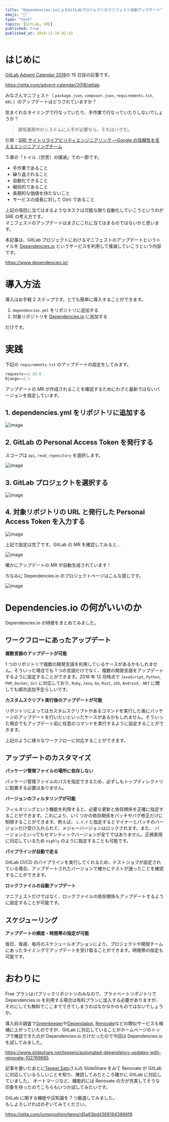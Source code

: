 ```yaml
---
title: "Dependencies.ioによるGitLabプロジェクトのマニフェスト自動アップデート"
emoji: "🦊"
type: "tech"
topics: [GitLab, SRE]
published: true
published_at: 2018-12-19 02:43
---
```


# はじめに

[GitLab Advent Calendar 2018](https://qiita.com/advent-calendar/2018/gitlab)の 15 日目の記事です。

https://qiita.com/advent-calendar/2018/gitlab

みなさんマニフェスト（ `package.json`, `composer.json`, `requirements.txt`, etc.）のアップデートはどうされていますか？

気まぐれなタイミングで行なっていたり、手作業で行なっていたりしないでしょうか？

> 通常運用中のシステムに人手が必要なら、それはバグだ。

引用：[SRE サイトリライアビリティエンジニアリング ―Google の信頼性を支えるエンジニアリングチーム](https://amzn.to/3ZkQYQt)

５章の「トイル（労苦）の撲滅」での一節です。

- 手作業であること
- 繰り返されること
- 自動化できること
- 戦術的であること
- 長期的な価値を持たないこと
- サービスの成長に対して O(n) であること

上記の項目に当てはまるようなタスクは可能な限り自動化していこうというのが SRE の考え方です。  
マニフェストのアップデートはまさにこれに当てはまるのではないかと思います。

本記事は、GitLab プロジェクトにおけるマニフェストのアップデートというトイルを [Dependencies.io](https://www.dependencies.io/) というサービスを利用して撲滅していこうという内容です。

https://www.dependencies.io/

# 導入方法

導入はお手軽 2 ステップです。とても簡単に導入することができます。

1. `dependencies.yml` をリポジトリに追加する
2. 対象リポジトリを [Dependencies.io](https://app.dependencies.io/projects) に追加する

だけです。

# 実践

下記の `requirements.txt` のアップデートの設定をしてみます。

```python
requests==2.20.0
Django==2.1
```

アップデートの MR が作成されることを確認するためにわざと最新ではないバージョンを指定しています。

## 1. dependencies.yml をリポジトリに追加する

![image](/images/hatena/20181219022459.png)

## 2. GitLab の Personal Access Token を発行する

スコープは `api`, `read_repository` を選択します。

![image](/images/hatena/20181219021222.png)

## 3. GitLab プロジェクトを選択する

![image](/images/hatena/20181219021048.png)

## 4. 対象リポジトリの URL と発行した Personal Access Token を入力する

![image](/images/hatena/20181219021627.png)

上記で設定は完了です。GitLab の MR を確認してみると...

![image](/images/hatena/20181219022757.png)

確かにアップデートの MR が自動生成されています！

ちなみに Dependencies.io のプロジェクトページはこんな感じです。

![image](/images/hatena/20181219022741.png)

# Dependencies.io の何がいいのか

Dependencies.io の特徴をまとめてみました。

## ワークフローにあったアップデート

**複数言語のアップデートが可能**

1 つのリポジトリで複数の開発言語を利用しているケースがあるかもしれません。そういった場合でも 1 つの言語だけでなく、複数の開発言語をアップデートするように設定することができます。2018 年 12 月時点で `JavaScript`, `Python`, `PHP`, `Docker`, `Git` に対応しており, `Ruby`, `Java`, `Go`, `Rust`, `iOS`, `Android`, `.NET` に関しても順次追加予定らしいです。

**カスタムスクリプト実行後のアップデートが可能**

リポジトリによってはカスタムスクリプトやあるコマンドを実行した後にパッケージのアップデートを行いたいといったケースがあるかもしれません。そういった場合でもアップデート前に任意のコマンドを実行するように設定することができます。

上記のように様々なワークフローに対応することができます。

## アップデートのカスタマイズ

**パッケージ管理ファイルの場所に依存しない**

パッケージ管理ファイルのパスを指定できるため、必ずしもトップディレクトリに配置する必要はありません。

**バージョンのフィルタリングが可能**

フィルタリングという機能を利用すると、必要な更新と依存関係を正確に指定することができます。これにより、いくつかの依存関係をパッチやバグ修正だけに制限することができます。例えば、 `L.Y.Y` と指定するとマイナーとパッチのバージョンだけ受け入れられて、メジャーバージョンはロックされます。また、 バージョンといってもセマンティックバージョンが全てではありません。正規表現に対応しているため `nighly` のように指定することも可能です。

**パイプラインが自動で走る**

GitLab CI/CD のパイプラインを実行してくれるため、テストジョブが設定されている場合、アップデートされたバージョンで確かにテストが通ったことを確認することができます。

**ロックファイルの自動アップデート**

マニフェストだけではなく、ロックファイルの依存関係もアップデートするように設定することが可能です。

## スケジューリング

**アップデートの頻度・時間帯の指定が可能**

毎日、毎週、毎月のスケジュールオプションにより、プロジェクトや開発チームにあったタイミングでアップデートを受け取ることができます。時間帯の指定も可能です。

# おわりに

Free プランはパブリックリポジトリのみなので、プライベートリポジトリで Dependencies.io を利用する場合は有料プランに加入する必要がありますが、それにしても無料でここまでできてしまうのはなかなかのものではないでしょうか。

導入前の調査で[Greenkeeper](https://greenkeeper.io/)や[Dependabot](https://dependabot.com/), [Renovate](https://renovatebot.com/)などの類似サービスも候補に上がっていたのですが、GitLab に対応していることがホームページのトップで確認できたのが Dependencies.io だけだったので今回は Dependencies.io を試してみました。

https://www.slideshare.net/teppeis/automated-dependency-updates-with-renovate-102769685

記事を書いたあとに[Teppei Sato](https://www.slideshare.net/teppeis)さんの SlideShare をみて Renovate が GitLab に対応しているらしいことを知り、確認してみたところ確かに GitLab に対応していました。
オートマージなど、機能的には Renovate の方が充実してそうな印象を持ったのでこちらもいつか試してみたいです。

GitLab に関する機能や豆知識を 7 つ厳選してみました。  
もしよろしければのぞいてみてください。

https://qiita.com/jumpyoshim/items/d5a63bdd3681843866f8
